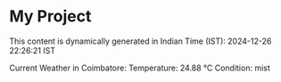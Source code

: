 # My Project

This content is dynamically generated in Indian Time (IST): 2024-12-26 22:26:21 IST


Current Weather in Coimbatore:
Temperature: 24.88 °C
Condition: mist
